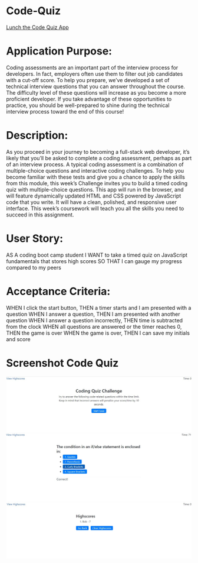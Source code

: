 # Code-Quiz
[Lunch the Code Quiz App](https://alexrahmanov.github.io/Code-Quiz/)

# Application Purpose:
Coding assessments are an important part of the interview process for developers. In fact, employers often use them to filter out job candidates with a cut-off score. To help you prepare, we’ve developed a set of technical interview questions that you can answer throughout the course. The difficulty level of these questions will increase as you become a more proficient developer. If you take advantage of these opportunities to practice, you should be well-prepared to shine during the technical interview process toward the end of this course!

# Description:

As you proceed in your journey to becoming a full-stack web developer, it’s likely that you’ll be asked to complete a coding assessment, perhaps as part of an interview process. A typical coding assessment is a combination of multiple-choice questions and interactive coding challenges.
To help you become familiar with these tests and give you a chance to apply the skills from this module, this week’s Challenge invites you to build a timed coding quiz with multiple-choice questions. This app will run in the browser, and will feature dynamically updated HTML and CSS powered by JavaScript code that you write. It will have a clean, polished, and responsive user interface. This week’s coursework will teach you all the skills you need to succeed in this assignment.

# User Story:
AS A coding boot camp student
I WANT to take a timed quiz on JavaScript fundamentals that stores high scores
SO THAT I can gauge my progress compared to my peers

# Acceptance Criteria:
WHEN I click the start button, THEN a timer starts and I am presented with a question
WHEN I answer a question, THEN I am presented with another question
WHEN I answer a question incorrectly, THEN time is subtracted from the clock
WHEN all questions are answered or the timer reaches 0, THEN the game is over
WHEN the game is over, THEN I can save my initials and score

# Screenshot Code Quiz
![Alt text](https://github.com/AlexRahmanov/Code-Quiz/blob/main/assets/img/pic1.jpg)
![Alt text](https://github.com/AlexRahmanov/Code-Quiz/blob/main/assets/img/pic2.jpg)
![Alt text](https://github.com/AlexRahmanov/Code-Quiz/blob/main/assets/img/pic3.jpg)

